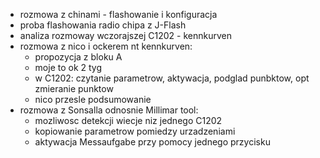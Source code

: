 - rozmowa z chinami - flashowanie i konfiguracja
- proba flashowania radio chipa z J-Flash
- analiza rozmoway wczorajszej C1202 - kennkurven
- rozmowa z nico i ockerem nt kennkurven:
	- propozycja z bloku A
	- moje to ok 2 tyg
	- w C1202: czytanie parametrow, aktywacja, podglad punbktow, opt zmieranie punktow
	- nico przesle podsumowanie
- rozmowa z Sonsalla odnosnie Millimar tool:
	- mozliwosc detekcji wiecje niz jednego C1202
	- kopiowanie parametrow pomiedzy urzadzeniami 
	- aktywacja Messaufgabe przy pomocy jednego przycisku